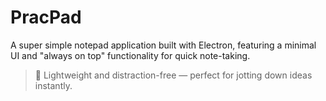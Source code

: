 # PracPad

A super simple notepad application built with Electron, featuring a minimal UI and "always on top" functionality for quick note-taking.

> 📝 Lightweight and distraction-free — perfect for jotting down ideas instantly.
